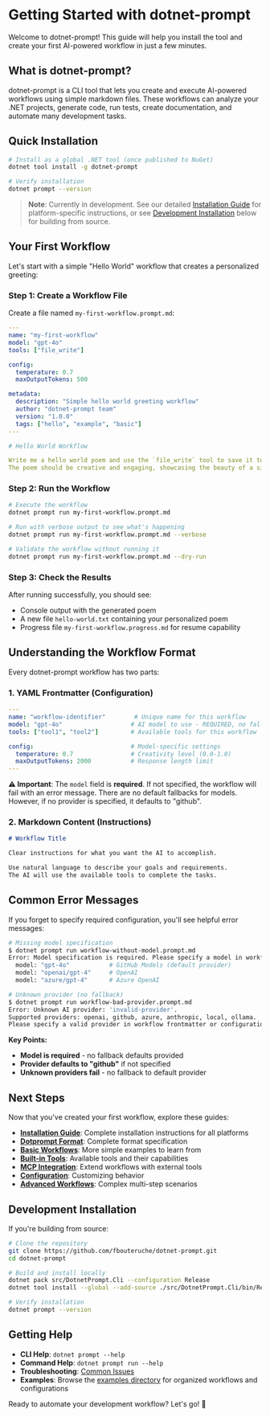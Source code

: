 # Getting Started with dotnet-prompt

Welcome to dotnet-prompt! This guide will help you install the tool and create your first AI-powered workflow in just a few minutes.

## What is dotnet-prompt?

dotnet-prompt is a CLI tool that lets you create and execute AI-powered workflows using simple markdown files. These workflows can analyze your .NET projects, generate code, run tests, create documentation, and automate many development tasks.

## Quick Installation

```bash
# Install as a global .NET tool (once published to NuGet)
dotnet tool install -g dotnet-prompt

# Verify installation
dotnet prompt --version
```

> **Note**: Currently in development. See our detailed [Installation Guide](./installation.md) for platform-specific instructions, or see [Development Installation](#development-installation) below for building from source.

## Your First Workflow

Let's start with a simple "Hello World" workflow that creates a personalized greeting:

### Step 1: Create a Workflow File

Create a file named `my-first-workflow.prompt.md`:

```yaml
---
name: "my-first-workflow"
model: "gpt-4o"
tools: ["file_write"]

config:
  temperature: 0.7
  maxOutputTokens: 500

metadata:
  description: "Simple hello world greeting workflow"
  author: "dotnet-prompt team"
  version: "1.0.0"
  tags: ["hello", "example", "basic"]
---

# Hello World Workflow

Write me a hello world poem and use the `file_write` tool to save it to `./hello-world.txt`.
The poem should be creative and engaging, showcasing the beauty of a simple greeting.
```

### Step 2: Run the Workflow

```bash
# Execute the workflow
dotnet prompt run my-first-workflow.prompt.md

# Run with verbose output to see what's happening
dotnet prompt run my-first-workflow.prompt.md --verbose

# Validate the workflow without running it
dotnet prompt run my-first-workflow.prompt.md --dry-run
```

### Step 3: Check the Results

After running successfully, you should see:
- Console output with the generated poem
- A new file `hello-world.txt` containing your personalized poem
- Progress file `my-first-workflow.progress.md` for resume capability

## Understanding the Workflow Format

Every dotnet-prompt workflow has two parts:

### 1. YAML Frontmatter (Configuration)
```yaml
---
name: "workflow-identifier"        # Unique name for this workflow
model: "gpt-4o"                   # AI model to use - REQUIRED, no fallbacks
tools: ["tool1", "tool2"]         # Available tools for this workflow

config:                           # Model-specific settings
  temperature: 0.7                # Creativity level (0.0-1.0)
  maxOutputTokens: 2000           # Response length limit
---
```

**⚠️ Important**: The `model` field is **required**. If not specified, the workflow will fail with an error message. There are no default fallbacks for models. However, if no provider is specified, it defaults to "github".

### 2. Markdown Content (Instructions)
```markdown
# Workflow Title

Clear instructions for what you want the AI to accomplish.

Use natural language to describe your goals and requirements.
The AI will use the available tools to complete the tasks.
```

## Common Error Messages

If you forget to specify required configuration, you'll see helpful error messages:

```bash
# Missing model specification
$ dotnet prompt run workflow-without-model.prompt.md
Error: Model specification is required. Please specify a model in workflow frontmatter:
  model: "gpt-4o"           # GitHub Models (default provider)
  model: "openai/gpt-4"     # OpenAI
  model: "azure/gpt-4"      # Azure OpenAI

# Unknown provider (no fallback)
$ dotnet prompt run workflow-bad-provider.prompt.md  
Error: Unknown AI provider: 'invalid-provider'. 
Supported providers: openai, github, azure, anthropic, local, ollama.
Please specify a valid provider in workflow frontmatter or configuration.
```

**Key Points:**
- **Model is required** - no fallback defaults provided
- **Provider defaults to "github"** if not specified
- **Unknown providers fail** - no fallback to default provider
## Next Steps

Now that you've created your first workflow, explore these guides:

- **[Installation Guide](./installation.md)**: Complete installation instructions for all platforms
- **[Dotprompt Format](./dotprompt-format.md)**: Complete format specification
- **[Basic Workflows](./basic-workflows.md)**: More simple examples to learn from
- **[Built-in Tools](../reference/built-in-tools.md)**: Available tools and their capabilities
- **[MCP Integration](./mcp-integration.md)**: Extend workflows with external tools
- **[Configuration](../reference/configuration-options.md)**: Customizing behavior
- **[Advanced Workflows](./advanced-workflows.md)**: Complex multi-step scenarios

## Development Installation

If you're building from source:

```bash
# Clone the repository
git clone https://github.com/fbouteruche/dotnet-prompt.git
cd dotnet-prompt

# Build and install locally
dotnet pack src/DotnetPrompt.Cli --configuration Release
dotnet tool install --global --add-source ./src/DotnetPrompt.Cli/bin/Release DotnetPrompt.Cli

# Verify installation
dotnet prompt --version
```

## Getting Help

- **CLI Help**: `dotnet prompt --help`
- **Command Help**: `dotnet prompt run --help`
- **Troubleshooting**: [Common Issues](./troubleshooting.md)
- **Examples**: Browse the [examples directory](../examples/) for organized workflows and configurations

Ready to automate your development workflow? Let's go! 🚀